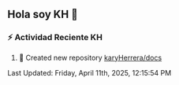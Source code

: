 ## Hola soy KH 👋

<!--
**karyHerrera/karyHerrera** is a ✨ _special_ ✨ repository because its `README.md` (this file) appears on your GitHub profile.

Here are some ideas to get you started:

- 🔭 I’m currently working on ...
- 🌱 I’m currently learning ...
- 👯 I’m looking to collaborate on ...
- 🤔 I’m looking for help with ...
- 💬 Ask me about ...
- 📫 How to reach me: ...
- 😄 Pronouns: ...
- ⚡ Fun fact: ...
-->


### :zap: Actividad Reciente KH
<!--RECENT_ACTIVITY:start-->
1. 📔 Created new repository [karyHerrera/docs](https://github.com/karyHerrera/docs)<br>
<!--RECENT_ACTIVITY:end-->
<!--RECENT_ACTIVITY:last_update-->
Last Updated: Friday, April 11th, 2025, 12:15:54 PM
<!--RECENT_ACTIVITY:last_update_end-->
